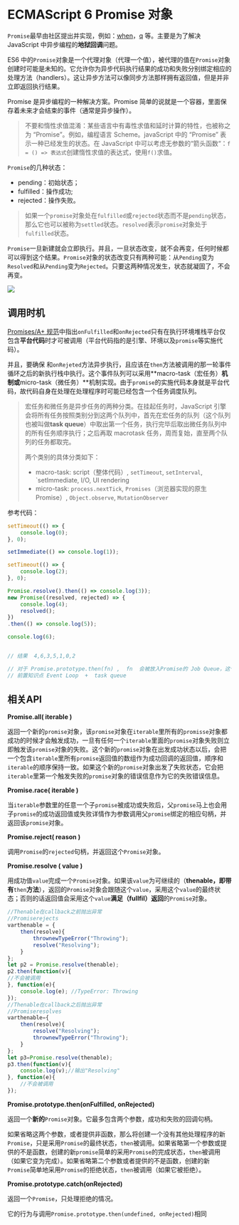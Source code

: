 # ECMAScript 6 Promise 对象

`Promise`最早由社区提出并实现，例如：[when](https://github.com/cujojs/when)，[q](https://github.com/kriskowal/q) 等。主要是为了解决 JavaScript 中异步编程的**地狱回调**问题。

ES6 中的`Promise`对象是一个代理对象（代理一个值），被代理的值在`Promise`对象创建时可能是未知的。它允许你为异步代码执行结果的成功和失败分别绑定相应的处理方法（handlers）。这让异步方法可以像同步方法那样拥有返回值，但是并非立即返回执行结果。

Promise 是异步编程的一种解决方案。Promise 简单的说就是一个容器，里面保存着未来才会结束的事件（通常是异步操作）。

> 不要和惰性求值混淆：某些语言中有毒性求值和延时计算的特性，也被称之为 “Promise”。例如，编程语言 Scheme。javaScript 中的 “Promise” 表示一种已经发生的状态。在 JavaScript 中可以考虑无参数的“箭头函数“：`f = () => 表达式`创建惰性求值的表达式，使用`f()`求值。

`Promise`的几种状态：

* pending：初始状态；
* fulfilled：操作成功;
* rejected：操作失败。

> 如果一个`promise`对象处在`fulfilled`或`rejected`状态而不是`pending`状态，那么它也可以被称为`settled`状态。`resolved`表示`promise`对象处于`fulfilled`状态。

`Promise`一旦新建就会立即执行。并且，一旦状态改变，就不会再变，任何时候都可以得到这个结果。`Promise`对象的状态改变只有两种可能：从`Pending`变为`Resolved`和从`Pending`变为`Rejected`。只要这两种情况发生，状态就凝固了，不会再变。

![](https://mdn.mozillademos.org/files/8633/promises.png)

## 调用时机

[Promises/A+ 规范](https://promisesaplus.com/)中指出`onFulfilled`和`onRejected`只有在执行环境堆栈平台仅包含**平台代码**时才可被调用（平台代码指的是引擎、环境以及`promise`等实施代码）。

并且，要确保 和`onRejeted`方法异步执行，且应该在`then`方法被调用的那一轮事件循环之后的新执行栈中执行。这个事件队列可以采用**macro-task（宏任务）**机制或**micro-task（微任务）**机制实现。由于`promise`的实施代码本身就是平台代码，故代码自身在处理在处理程序时可能已经包含一个任务调度队列。

> 宏任务和微任务是异步任务的两种分类。在挂起任务时，JavaScript 引擎会将所有任务按照类别分到这两个队列中，首先在宏任务的队列（这个队列也被叫做**task queue**）中取出第一个任务，执行完毕后取出微任务队列中的所有任务顺序执行；之后再取 macrotask 任务，周而复始，直至两个队列的任务都取完。
>
> 两个类别的具体分类如下：
>
> * macro-task: script（整体代码）, `setTimeout`, `setInterval`, \`setImmediate,  I/O, UI rendering
> * micro-task: `process.nextTick`, `Promises`（浏览器实现的原生 Promise）, `Object.observe`, `MutationObserver`

参考代码：

```js
setTimeout(() => {
    console.log(0);
}, 0);

setImmediate(() => console.log(1));

setTimeout(() => {
    console.log(2);
}, 0);

Promise.resolve().then(() => console.log(3));
new Promise((resolved, rejected) => {
    console.log(4);
    resolved();
})
.then(() => console.log(5));

console.log(6);


// 结果  4,6,3,5,1,0,2

// 对于 Promise.prototype.then(fn) ,  fn  会被放入Promise的 Job Queue，这个队列的执行优先级低于JS栈，高于ScriptJobs
// 前置知识点 Event Loop  +  task queue
```

## 相关API

**Promise.all\( iterable \)**

返回一个新的`promise`对象，该`promise`对象在`iterable`里所有的`promisse`对象都成功的时候才会触发成功，一旦有任何一个`iterable`里面的`promise`对象失败则立即触发该`promise`对象的失败。这个新的`promise`对象在出发成功状态以后，会把一个包含`iterable`里所有`promise`返回值的数组作为成功回调的返回值，顺序和`iterable`的顺序保持一致。如果这个新的`promise`对象出发了失败状态，它会把`iterable`里第一个触发失败的`promise`对象的错误信息作为它的失败错误信息。

**Promise.race\( iterable \)**

当`iterable`参数里的任意一个子`promise`被成功或失败后，父`promise`马上也会用子`promise`的成功返回值或失败详情作为参数调用父`promise`绑定的相应句柄，并返回该`promise`对象。

**Promise.reject\( reason \)**

调用`Promise`的`rejected`句柄，并返回这个`Promise`对象。

**Promise.resolve \( value \)**

用成功值`value`完成一个`Promise`对象。如果该`value`为可继续的（**thenable，即带有**`then`**方法**），返回的`Promise`对象会跟随这个`value`，采用这个`value`的最终状态；否则的话返回值会采用这个`value`**满足（fullfil）返回**的`Promise`对象。

```js
//Thenable在callback之前抛出异常
//Promiserejects
varthenable = {
    then(resolve){
        thrownewTypeError("Throwing");
        resolve("Resolving");
    }
};
let p2 = Promise.resolve(thenable);
p2.then(function(v){
//不会被调用
}, function(e){
    console.log(e); //TypeError: Throwing
});
//Thenable在callback之后抛出异常
//Promiseresolves
varthenable={
    then(resolve){
        resolve("Resolving");
        thrownewTypeError("Throwing");
    }
};
let p3=Promise.resolve(thenable);
p3.then(function(v){
    console.log(v);//输出"Resolving"
}, function(e){
    //不会被调用
});
```

**Promise.prototype.then\(onFulfilled, onRejected\)**

返回一个**新的**`Promise`对象。它最多包含两个参数，成功和失败的回调句柄。

如果省略这两个参数，或者提供非函数，那么将创建一个没有其他处理程序的新`Promise`，只是采用`Promise`的最终状态，`then`被调用。如果省略第一个参数或提供的不是函数，创建的新`promise`简单的采用`Promise`的完成状态，`then`被调用（如果它变为完成）。如果省略第二个参数或者提供的不是函数，创建的新`Promise`简单地采用`Promise`的拒绝状态，`then`被调用（如果它被拒绝）。

**Promise.prototype.catch\(onRejected\)**

返回一个`Promise`，只处理拒绝的情况。

它的行为与调用`Promise.prototype.then(undefined, onRejected)`相同

